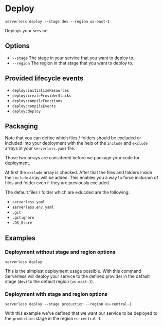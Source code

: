 # Deploy

```
serverless deploy --stage dev --region us-east-1
```

Deploys your service.

## Options
- `--stage` The stage in your service that you want to deploy to.
- `--region` The region in that stage that you want to deploy to.

## Provided lifecycle events
- `deploy:initializeResources`
- `deploy:createProviderStacks`
- `deploy:compileFunctions`
- `deploy:compileEvents`
- `deploy:deploy`

## Packaging
Note that you can define which files / folders should be excluded or included into your deployment with the help of
the `include` and `exclude` arrays in your `serverless.yaml` file.

Those two arrays are considered before we package your code for deployment.

At first the `exclude` array is checked. After that the files and folders inside the `include` array will be added. This
enables you a way to force inclusion of files and folder even if they are previously excluded.

The default files / folder which are exlucded are the following:
- `serverless.yaml`
- `serverless.env.yaml`
- `.git`
- `.gitignore`
- `.DS_Store`

## Examples

### Deployment without stage and region options

```
serverless deploy
```

This is the simplest deployment usage possible. With this command Serverless will deploy your service to the defined
provider in the default stage (`dev`) to the default region (`us-east-1`).

### Deployment with stage and region options

```
serverless deploy --stage production --region eu-central-1
```

With this example we've defined that we want our service to be deployed to the `production` stage in the region
`eu-central-1`.
